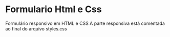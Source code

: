 # Formulario Html e Css
Formulário responsivo em HTML e CSS
A parte responsiva está comentada ao final do arquivo styles.css
